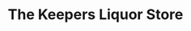 ---
title: "The Keepers Liquor Store"
url: /barnegat-light/the-keepers-liquor-store/
shop: alcohol
---